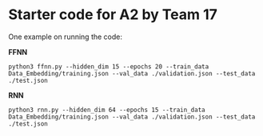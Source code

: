 # Starter code for A2 by Team 17

One example on running the code:

**FFNN**

``python3 ffnn.py --hidden_dim 15 --epochs 20 --train_data Data_Embedding/training.json --val_data ./validation.json --test_data ./test.json``


**RNN**

``python3 rnn.py --hidden_dim 64 --epochs 15 --train_data Data_Embedding/training.json --val_data ./validation.json --test_data ./test.json``
